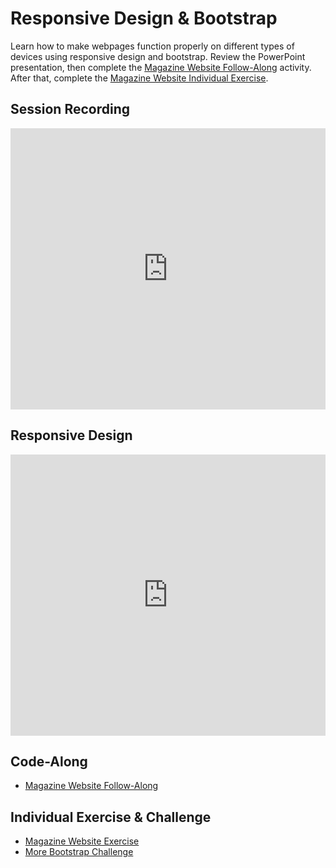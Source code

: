 # Responsive Design & Bootstrap
Learn how to make webpages function properly on different types of devices using responsive design and bootstrap. Review the PowerPoint presentation, then complete the [Magazine Website Follow-Along](MagazineWebsiteFollowAlongWithCode.md) activity. After that, complete the [Magazine Website Individual Exercise](MagazineWebsiteIndividual.md).

## Session Recording
<iframe width="100%" height="450px" src="https://www.youtube.com/embed/BkdFxNCNH8M" title="YouTube video player" frameborder="0" allow="accelerometer; autoplay; clipboard-write; encrypted-media; gyroscope; picture-in-picture" allowfullscreen></iframe>

## Responsive Design
<iframe src='https://view.officeapps.live.com/op/embed.aspx?src=https://hylandtechclub.com/web-101/Week08/ResponsiveDesign.pptx' width='100%' height='450px' frameborder='0'></iframe>

## Code-Along
- [Magazine Website Follow-Along](MagazineWebsiteFollowAlongWithCode.md)

## Individual Exercise & Challenge
- [Magazine Website Exercise](MagazineWebsiteIndividual.md)
- [More Bootstrap Challenge](MoreBootstrapChallenge.md)